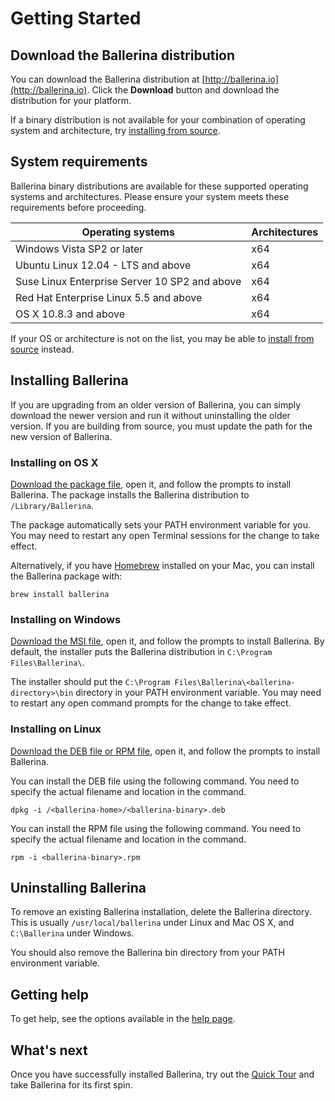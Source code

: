 # Getting Started

## Download the Ballerina distribution

You can download the Ballerina distribution at [http://ballerina.io](http://ballerina.io). Click the **Download** button and download the distribution for your platform.

If a binary distribution is not available for your combination of operating system and architecture, try [installing from source](https://github.com/ballerina-platform/ballerina-lang#install-from-source).

## System requirements

Ballerina binary distributions are available for these supported operating systems and architectures. Please ensure your system meets these requirements before proceeding.

| Operating systems | Architectures |
| ------------- | :------------- |
| Windows Vista SP2 or later | x64 |
| Ubuntu Linux 12.04 - LTS and above | x64 |
| Suse Linux Enterprise Server 10 SP2 and above | x64 |
| Red Hat Enterprise Linux 5.5 and above | x64 |
| OS X 10.8.3 and above | x64 |

If your OS or architecture is not on the list, you may be able to [install from source](https://github.com/ballerina-platform/ballerina-lang/blob/master/README.md#install-from-source) instead.

## Installing Ballerina

If you are upgrading from an older version of Ballerina, you can simply download the newer version and run it without uninstalling the older version. If you are building from source, you must update the path for the new version of Ballerina.

### Installing on OS X

[Download the package file](/downloads), open it, and follow the prompts to install Ballerina. The package installs the Ballerina distribution to `/Library/Ballerina`.

The package automatically sets your PATH environment variable for you. You may need to restart any open Terminal sessions for the change to take effect.

Alternatively, if you have [Homebrew](https://brew.sh/) installed on your Mac, you can install the Ballerina package with:

```
brew install ballerina
```

### Installing on Windows

[Download the MSI file](/downloads), open it, and follow the prompts to install Ballerina. By default, the installer puts the Ballerina distribution in `C:\Program Files\Ballerina\`.

The installer should put the `C:\Program Files\Ballerina\<ballerina-directory>\bin` directory in your PATH environment variable. You may need to restart any open command prompts for the change to take effect.

### Installing on Linux

[Download the DEB file or RPM file](/downloads), open it, and follow the prompts to install Ballerina.

You can install the DEB file using the following command. You need to specify the actual filename and location in the command.

```
dpkg -i /<ballerina-home>/<ballerina-binary>.deb
```

You can install the RPM file using the following command. You need to specify the actual filename and location in the command.

```
rpm -i <ballerina-binary>.rpm
```

## Uninstalling Ballerina

To remove an existing Ballerina installation, delete the Ballerina directory. This is usually `/usr/local/ballerina` under Linux and Mac OS X, and `C:\Ballerina` under Windows.

You should also remove the Ballerina bin directory from your PATH environment variable.

## Getting help

To get help, see the options available in the [help page](/help).

## What's next

Once you have successfully installed Ballerina, try out the [Quick Tour](/learn/quick-tour) and take Ballerina for its first spin.
